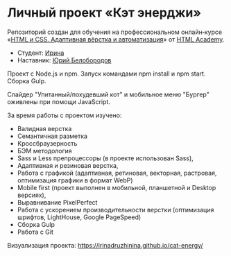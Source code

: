 # Личный проект «Кэт энерджи»

Репозиторий создан для обучения на профессиональном онлайн‑курсе «[HTML и CSS. Адаптивная вёрстка и автоматизация](https://htmlacademy.ru/intensive/adaptive)» от [HTML Academy](https://htmlacademy.ru).

* Студент: [Ирина](https://htmlacademy.ru/profile/hellcat)
* Наставник: [Юрий Белобородов](https://htmlacademy.ru/profile/id514591)

Проект с Node.js и npm.
Запуск командами npm install и npm start.
Сборка Gulp.

Слайдер "Упитанный/похудевший кот" и мобильное меню "Бургер" оживлены при помощи JavaScript.

За время работы с проектом изучено:
* Валидная верстка
* Семантичная разметка
* Кроссбраузерность
* БЭМ методология
* Sass и Less препроцессоры (в проекте использован Sass),
* Адаптивная и резиновая верстка,
* Работа с графикой (адаптивная, ретиновая, векторная, растровая, оптимизация графики в формат WebP)
* Mobile first (проект выполнен в мобильной, планшетной и Desktop версиях),
* Выравнивание PixelPerfect
* Работа с ускорением производительности верстки (оптимизация шрифтов, LightHouse, Google PageSpeed)
* Сборка Gulp
* Работа с Git

Визуализация проекта: https://irinadruzhinina.github.io/cat-energy/
